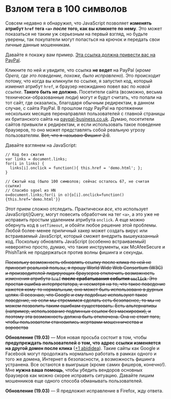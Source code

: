 # Взлом тега <a> в 100 символов

Совсем недавно я обнаружил, что JavaScript позволяет **изменять атрибут `href`
тега `<a>` *после* того, как вы кликнете по нему**. Это может показаться не
таким уж серьезным на первый взгляд, но будьте уверены, так покупатели могут
попасться на крючок и передать свои личные данные мошенникам.

Давайте я покажу вам пример. <a href="http://www.paypal.co.uk/"
onclick="this.href='demo.html'">Эта ссылка должна привести вас на
PayPal</a>.

Кликните по ней и увидите, что ссылка **не ведет** на PayPal (*кроме Opera,
где это поведение, похоже, было исправлено*). Это происходит потому, что когда
вы кликнули по ссылке, я запустил код, который изменил атрибут `href`, и
браузер неожиданно повел вас по *новой ссылке*. **Такого быть не должно.**
Посетители сайта (возможно, весьма технически-образованные люди) могут и будут
считать, что попали на тот сайт, где оказались, благодаря обычным редиректам,
в данном случае, с сайта PayPal. В прошлом году PayPal на протяжении
нескольких месяцев перенаправлял пользователей с главной страницы их
британского сайта на [paypal-business.co.uk][1]. Думаю, посетители сайтов
привыкли к редиректам, и если использовать такое поведение браузеров, то оно
может представлять собой реальную угрозу пользователям. <s>Вот, что я называю
Фишинг 2.0</s>.

Давайте взглянем на JavaScript:

    // Код без сжатия
    var links = document.links;
    for(i in links) {
      links[i].onclick = function(){ this.href = 'demo.html'; };
    }

    // Сжатый код (было 100 символов; сейчас осталось 67, не считая ссылки)
    // Спасибо sgoel из HN
    o=document.links;for(i in o){o[i].onclick=function(){this.href='demo.html'}}

Этот прием сложно отследить. Практически *все*, кто использует
JavaScript/jQuery, могут повесить обработчик на тег `<a>`, а это уже не
исправить простым удалением атрибута `onclick`. А еще можно обернуть код в
`setTimeout`, и обойти любое решение этой проблемы. Любой более-менее
приличный хакер может создать вирус или встраиваемый JavaScript, который
сможет внедрить вышеуказанный код. Поскольку обновлять JavaScript (особенно
встраиваемый) невероятно просто, думаю, что такие инструменты, как
McAfeeSecure и PhishTank не продержаться против волны фишинга и секунды.

<s>Поскольку возможность обновлять ссылку после клика по ней не приносит
реальной пользы, я прошу World Wide Web Consortium (W3C) и производителей
лидирующих браузеров отключить возможность изменения атрибута `href` **после
срабатывания события `onclick`**. Это простая ошибка интерпретатора, и несмотря
на то, что такое поведение кажется кому-то нормальным, оно может быть
использовано в дурных целях. Я осознаю, что Google и ему подобные используют
такое поведение, но если мы стремимся сделать cеть безопаснее, то мы не можем
позволить таким ошибкам существовать. Есть альтернативы (например,
использование подлинных ссылок без маскировки), и поэтому эта возможность
должна быть отключена. Она не стоит того, чтобы пользователи становились
жертвами мошенничества и воровства</s>

**Обновление (19.03)** — Моя новая просьба состоит в том, чтобы **предупреждать
пользователей о том, что адрес ссылки изменяется на другой домен после клика**
([+1 abididea][2]). Такие сайты как Google и Facebook могут продолжать
нормально работать в рамках одного и того же домена, Интернет в безопасности,
а возможность фишинга устранена. Все остаются в выигрыше (кроме самих
фишеров, конечно!). Мне **нужна ваша помощь**, чтобы убедить вендоров основных
браузеров как можно скорее исправить ситуацию. Давайте лишим мошенников еще
одного способа обманывать пользователей.

**Обновление (19.03)** — Я предложил исправление в Firefox, жду ответа.

[1]: http://paypal-business.co.uk/
[2]: http://www.reddit.com/user/abadidea
